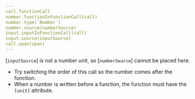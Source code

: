 ```yaml
---
call.functionCall
number.functionInFunctionCall(call)
number.type(`Number`)
number.source(numberSource)
input.inputInFunctionCall(call)
input.source(inputSource)
call.span(span)
---
```


[`inputSource`] is not a number unit, so [`numberSource`] cannot be placed here.

-   Try switching the order of this call so the number comes after the function.
-   When a number is written before a function, the function must have the `[unit]` attribute.
